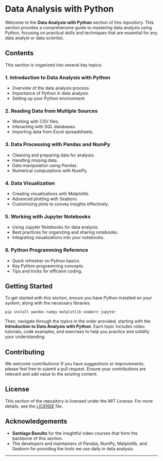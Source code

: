 # Data Analysis with Python

Welcome to the **Data Analysis with Python** section of this repository. This section provides a comprehensive guide to mastering data analysis using Python, focusing on practical skills and techniques that are essential for any data analyst or data scientist.

## Contents

This section is organized into several key topics:

### 1. **Introduction to Data Analysis with Python**
   - Overview of the data analysis process.
   - Importance of Python in data analysis.
   - Setting up your Python environment.

### 2. **Reading Data from Multiple Sources**
   - Working with CSV files.
   - Interacting with SQL databases.
   - Importing data from Excel spreadsheets.

### 3. **Data Processing with Pandas and NumPy**
   - Cleaning and preparing data for analysis.
   - Handling missing data.
   - Data manipulation using Pandas.
   - Numerical computations with NumPy.

### 4. **Data Visualization**
   - Creating visualizations with Matplotlib.
   - Advanced plotting with Seaborn.
   - Customizing plots to convey insights effectively.

### 5. **Working with Jupyter Notebooks**
   - Using Jupyter Notebooks for data analysis.
   - Best practices for organizing and sharing notebooks.
   - Integrating visualizations into your notebooks.

### 6. **Python Programming Reference**
   - Quick refresher on Python basics.
   - Key Python programming concepts.
   - Tips and tricks for efficient coding.

## Getting Started

To get started with this section, ensure you have Python installed on your system, along with the necessary libraries:

```bash
pip install pandas numpy matplotlib seaborn jupyter
```

Then, navigate through the topics in the order provided, starting with the **Introduction to Data Analysis with Python**. Each topic includes video tutorials, code examples, and exercises to help you practice and solidify your understanding.

## Contributing

We welcome contributions! If you have suggestions or improvements, please feel free to submit a pull request. Ensure your contributions are relevant and add value to the existing content.

## License

This section of the repository is licensed under the MIT License. For more details, see the [LICENSE](../LICENSE) file.

## Acknowledgements

- **Santiago Basulto** for the insightful video courses that form the backbone of this section.
- The developers and maintainers of Pandas, NumPy, Matplotlib, and Seaborn for providing the tools we use daily in data analysis.

---
